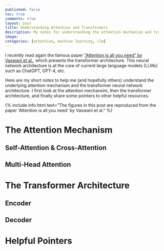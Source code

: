 ```yaml
---
published: false
toc: true
comments: true
layout: post
title: Understanding Attention and Transformers
description: My notes for understanding the attention mechanism and transformer architecture used by GPT-4 and other LLMs.
image: 
categories: [attention, machine learning, llm]
---
```


I recently read again the famous paper ["Attention is all you need" by Vaswani et al.](https://arxiv.org/abs/1706.03762), which presents the transformer architecture.
This neural network architecture is at the core of current large language models (LLMs) such as ChatGPT, GPT-4, etc.

Here are my short notes to help me (and hopefully others) understand the underlying attention mechanism and the transformer neural network architecture.
I first look at the attention mechansim, then the transformer architecture, and finally share some pointers to other helpful resources.

{% include info.html text="The figures in this post are reproduced from the paper 'Attention is all you need' by Vaswani et al." %}

# The Attention Mechanism

## Self-Attention & Cross-Attention

## Multi-Head Attention

# The Transformer Architecture

## Encoder

## Decoder

# Helpful Pointers
